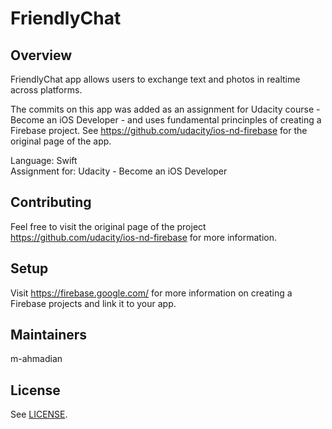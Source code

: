 # FriendlyChat

## Overview
FriendlyChat app allows users to exchange text and photos in realtime across platforms.

The commits on this app was added as an assignment for Udacity course - Become an iOS Developer - and uses fundamental princinples of creating a Firebase project. 
See <https://github.com/udacity/ios-nd-firebase> for the original page of the app.

Language: Swift  
Assignment for: Udacity - Become an iOS Developer

## Contributing
Feel free to visit the original page of the project <https://github.com/udacity/ios-nd-firebase> for more information.

## Setup
Visit <https://firebase.google.com/> for more information on creating a Firebase projects and link it to your app. 

## Maintainers
m-ahmadian

## License
See [LICENSE](https://github.com/m-ahmadian/FriendlyChat/blob/master/LICENSE).
